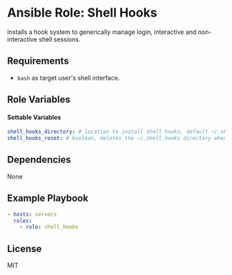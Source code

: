 # Ansible Role: Shell Hooks

Installs a hook system to generically manage login, interactive and non-interactive shell sessions.

## Requirements

- `bash` as target user's shell interface.

## Role Variables

#### Settable Variables
```yaml
shell_hooks_directory: # location to install shell hooks, default ~/.shell_hooks
shell_hooks_reset: # boolean, deletes the ~/.shell_hooks directory when true
```

## Dependencies

None

## Example Playbook
```yaml
- hosts: servers
  roles:
    - role: shell_hooks
```

## License

MIT
